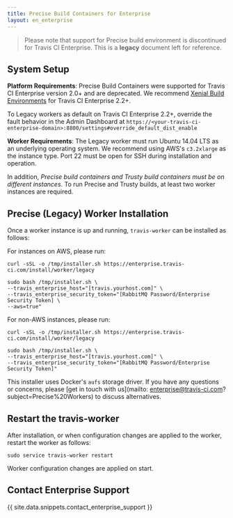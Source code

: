```yaml
---
title: Precise Build Containers for Enterprise
layout: en_enterprise
---
```


> Please note that support for Precise build environment is discontinued for Travis CI Enterprise. This is a **legacy** document left for reference.

## System Setup

**Platform Requirements**: Precise Build Containers were supported for Travis CI Enterprise version 2.0+ and are deprecated. We recommend [Xenial Build Environments](/user/enterprise/xenial/) for Travis CI Enterprise 2.2+.

To Legacy workers as default on Travis CI Enterprise 2.2+, override the fault behavior in the Admin Dashboard at `https://<your-travis-ci-enterprise-domain>:8800/settings#override_default_dist_enable`

**Worker Requirements**:
The Legacy worker must run Ubuntu 14.04 LTS as an underlying operating system. We recommend using AWS's `c3.2xlarge` as the instance type. Port 22 must be open for SSH during installation and operation.

In addition, _Precise build containers and Trusty build containers must be on different instances_. To run Precise and Trusty builds, at least two worker instances are required.

## Precise (Legacy) Worker Installation

Once a worker instance is up and running, `travis-worker` can be installed as follows:

For instances on AWS, please run:

```
curl -sSL -o /tmp/installer.sh https://enterprise.travis-ci.com/install/worker/legacy

sudo bash /tmp/installer.sh \
--travis_enterprise_host="[travis.yourhost.com]" \
--travis_enterprise_security_token="[RabbitMQ Password/Enterprise Security Token] \
--aws=true"
```

For non-AWS instances, please run:

```
curl -sSL -o /tmp/installer.sh https://enterprise.travis-ci.com/install/worker/legacy

sudo bash /tmp/installer.sh \
--travis_enterprise_host="[travis.yourhost.com]" \
--travis_enterprise_security_token="[RabbitMQ Password/Enterprise Security Token]"
```

This installer uses Docker's `aufs` storage driver. If you have any questions or concerns, please [get in touch with us](mailto: enterprise@travis-ci.com?subject=Precise%20Workers) to discuss alternatives.

## Restart the travis-worker

After installation, or when configuration changes are applied to the worker, restart the worker as follows:

`sudo service travis-worker restart`

Worker configuration changes are applied on start.

## Contact Enterprise Support

{{ site.data.snippets.contact_enterprise_support }}
